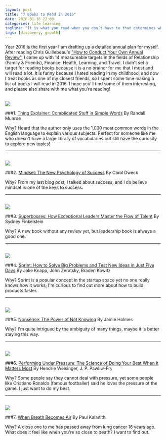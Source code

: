 ```yaml
---
layout: post
title: "7 Books to Read in 2016"
date: 2016-01-16 22:00
categories: life learning
tagline: "It is what you read when you don’t have to that determines what you will be when you can’t help it. –Oscar Wilde"
tags: [discovery, growth]
---
```


Year 2016 is the first year I am drafting up a detailed annual plan for myself. After reading Chris Guillebeau's <a href="http://chrisguillebeau.com/how-to-conduct-your-own-annual-review/" target="_blank">"How to Conduct Your Own Annual Review"</a>, I came up with 14 measureable targets in the fields of Relationship (Family & Friends), Finance, Health, Learning, and Travel. I didn't set a target for reading books because it is a no brainer for me that I must and will read a lot. It is funny because I hated reading in my childhood, and now I treat books as one of my closest friends, so I spent some time making a list of books I will read in 2016. I hope you'll find some of them interesting, and please also share with me what you're reading!
<br>
<br>

<img src="http://ecx.images-amazon.com/images/I/51gQBXnRSgL._SX344_BO1,204,203,200_.jpg" class="small">

###1. <a href="http://www.amazon.com/gp/product/B015EL0QRG?keywords=Thing%20Explainer%3A%20Complicated%20Stuff%20in%20Simple%20Word&qid=1452948442&ref_=sr_1_1&s=digital-text&sr=1-1" target="_blank">Thing Explainer: Complicated Stuff in Simple Words</a>
By Randall Munroe

Why? Heard that the author only uses the 1,000 most common words in the English language to explain various subjects. Perfect for someone like me who doesn't have a large library of vocabularies but still have the curiosity to explore new topics!
<hr>
<br>
<img src="http://ecx.images-amazon.com/images/I/51m5-B0GaXL._SX322_BO1,204,203,200_.jpg" class="small">

###2. <a href="http://www.amazon.com/Mindset-The-New-Psychology-Success/dp/0345472322" target="_blank">Mindset: The New Psychology of Success</a>
By Carol Dweck

Why? From my last blog post, I talked about success, and I do believe mindset is one of the keys to success.
<hr>
<br>
<img src="http://ecx.images-amazon.com/images/I/51q5s%2BX3RcL._SX329_BO1,204,203,200_.jpg" class="small">

###3. <a href="http://www.amazon.com/Superbosses-Exceptional-Leaders-Master-Talent/dp/1591847834" target="_blank">Superbosses: How Exceptional Leaders Master the Flow of Talent</a>
By Sydney Finkelstein

Why? A new book without any review yet, but leadership book is always a good one.
<hr>
<br>
<img src="http://ecx.images-amazon.com/images/I/51RxBGThHAL._SX335_BO1,204,203,200_.jpg" class="small">

###4. <a href="http://www.amazon.com/Sprint-Solve-Problems-Test-Ideas/dp/150112174X" target="_blank">Sprint: How to Solve Big Problems and Test New Ideas in Just Five Days</a>
By Jake Knapp, John Zeratsky, Braden Kowitz

Why? Sprint is a popular concept in the startup space yet no one really knows how it works; I'm curious to find out more about how to build products faster.
<hr>
<br>
<img src="http://ecx.images-amazon.com/images/I/41Ek-9qFyPL._SX327_BO1,204,203,200_.jpg" class="small">

###5. <a href="http://www.amazon.com/Nonsense-The-Power-Not-Knowing-ebook/dp/B00SEF112Y" target="_blank">Nonsense: The Power of Not Knowing</a>
By Jamie Holmes

Why? I'm quite intrigued by the ambiguity of many things, maybe it is better staying this way.
<hr>
<br>
<img src="http://ecx.images-amazon.com/images/I/5157brmzuVL._SX329_BO1,204,203,200_.jpg" class="small">

###6. <a href="http://www.amazon.com/Performing-Under-Pressure-Science-Matters/dp/0804136726" target="_blank">Performing Under Pressure: The Science of Doing Your Best When It Matters Most</a>
By Hendrie Weisinger, J. P. Pawliw-Fry

Why? Some people say they cannot deal with pressure, yet some people like Cristiano Ronaldo (famous footballer) said he loves the pressure of the game. I just want to do my best.
<hr>
<br>
<img src="http://ecx.images-amazon.com/images/I/41V%2B9ogNeSL._SX336_BO1,204,203,200_.jpg" class="small">

###7. <a href="http://www.amazon.com/When-Breath-Becomes-Paul-Kalanithi/dp/081298840X/" target="_blank">When Breath Becomes Air</a>
By Paul Kalanithi

Why? A close one to me has passed away from lung cancer 16 years ago. What does it feel like when you're so close to death? I want to find out.
